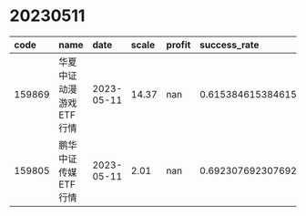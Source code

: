 # 20230511
 | code | name | date | scale | profit | success_rate | pred | 
 | :----- | :----- | :----- | :----- | :----- | :----- | :----- | 
 | 159869 | 华夏中证动漫游戏ETF行情 | 2023-05-11 | 14.37 | nan | 0.6153846153846154 | 0 | 
 | 159805 | 鹏华中证传媒ETF行情 | 2023-05-11 | 2.01 | nan | 0.6923076923076923 | 1 | 
